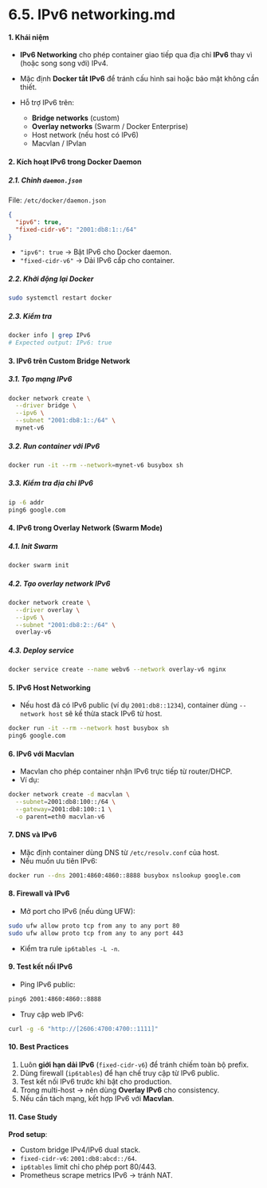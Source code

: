 # 6.5. IPv6 networking.md

#### **1. Khái niệm**

* **IPv6 Networking** cho phép container giao tiếp qua địa chỉ **IPv6** thay vì (hoặc song song với) IPv4.
* Mặc định **Docker tắt IPv6** để tránh cấu hình sai hoặc bảo mật không cần thiết.
* Hỗ trợ IPv6 trên:

  * **Bridge networks** (custom)
  * **Overlay networks** (Swarm / Docker Enterprise)
  * Host network (nếu host có IPv6)
  * Macvlan / IPvlan

#### **2. Kích hoạt IPv6 trong Docker Daemon**

##### **2.1. Chỉnh `daemon.json`**

File: `/etc/docker/daemon.json`

```json
{
  "ipv6": true,
  "fixed-cidr-v6": "2001:db8:1::/64"
}
```

* `"ipv6": true` → Bật IPv6 cho Docker daemon.
* `"fixed-cidr-v6"` → Dải IPv6 cấp cho container.

##### **2.2. Khởi động lại Docker**

```bash
sudo systemctl restart docker
```

##### **2.3. Kiểm tra**

```bash
docker info | grep IPv6
# Expected output: IPv6: true
```

#### **3. IPv6 trên Custom Bridge Network**

##### **3.1. Tạo mạng IPv6**

```bash
docker network create \
  --driver bridge \
  --ipv6 \
  --subnet "2001:db8:1::/64" \
  mynet-v6
```

##### **3.2. Run container với IPv6**

```bash
docker run -it --rm --network=mynet-v6 busybox sh
```

##### **3.3. Kiểm tra địa chỉ IPv6**

```bash
ip -6 addr
ping6 google.com
```

#### **4. IPv6 trong Overlay Network (Swarm Mode)**

##### **4.1. Init Swarm**

```bash
docker swarm init
```

##### **4.2. Tạo overlay network IPv6**

```bash
docker network create \
  --driver overlay \
  --ipv6 \
  --subnet "2001:db8:2::/64" \
  overlay-v6
```

##### **4.3. Deploy service**

```bash
docker service create --name webv6 --network overlay-v6 nginx
```

#### **5. IPv6 Host Networking**

* Nếu host đã có IPv6 public (ví dụ `2001:db8::1234`), container dùng `--network host` sẽ kế thừa stack IPv6 từ host.

```bash
docker run -it --rm --network host busybox sh
ping6 google.com
```

#### **6. IPv6 với Macvlan**

* Macvlan cho phép container nhận IPv6 trực tiếp từ router/DHCP.
* Ví dụ:

```bash
docker network create -d macvlan \
  --subnet=2001:db8:100::/64 \
  --gateway=2001:db8:100::1 \
  -o parent=eth0 macvlan-v6
```

#### **7. DNS và IPv6**

* Mặc định container dùng DNS từ `/etc/resolv.conf` của host.
* Nếu muốn ưu tiên IPv6:

```bash
docker run --dns 2001:4860:4860::8888 busybox nslookup google.com
```

#### **8. Firewall và IPv6**

* Mở port cho IPv6 (nếu dùng UFW):

```bash
sudo ufw allow proto tcp from any to any port 80
sudo ufw allow proto tcp from any to any port 443
```

* Kiểm tra rule `ip6tables -L -n`.

#### **9. Test kết nối IPv6**

* Ping IPv6 public:

```bash
ping6 2001:4860:4860::8888
```

* Truy cập web IPv6:

```bash
curl -g -6 "http://[2606:4700:4700::1111]"
```

#### **10. Best Practices**

1. Luôn **giới hạn dải IPv6** (`fixed-cidr-v6`) để tránh chiếm toàn bộ prefix.
2. Dùng firewall (`ip6tables`) để hạn chế truy cập từ IPv6 public.
3. Test kết nối IPv6 trước khi bật cho production.
4. Trong multi-host → nên dùng **Overlay IPv6** cho consistency.
5. Nếu cần tách mạng, kết hợp IPv6 với **Macvlan**.

#### **11. Case Study**

**Prod setup**:

* Custom bridge IPv4/IPv6 dual stack.
* `fixed-cidr-v6`: `2001:db8:abcd::/64`.
* `ip6tables` limit chỉ cho phép port 80/443.
* Prometheus scrape metrics IPv6 → tránh NAT.

